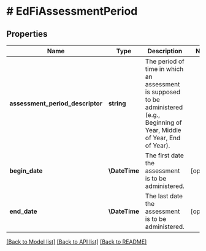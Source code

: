 # # EdFiAssessmentPeriod

## Properties

Name | Type | Description | Notes
------------ | ------------- | ------------- | -------------
**assessment_period_descriptor** | **string** | The period of time in which an assessment is supposed to be administered (e.g., Beginning of Year, Middle of Year, End of Year). |
**begin_date** | **\DateTime** | The first date the assessment is to be administered. | [optional]
**end_date** | **\DateTime** | The last date the assessment is to be administered. | [optional]

[[Back to Model list]](../../README.md#models) [[Back to API list]](../../README.md#endpoints) [[Back to README]](../../README.md)
